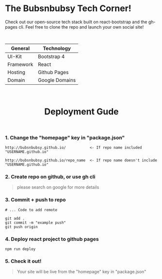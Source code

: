 # The Bubsnbubsy Tech Corner!
Check out our open-source tech stack built on react-bootstrap and the gh-pages cli.   Feel free to clone the repo and launch your own social site!

&nbsp;

  | General       | Technology    |
  | ------------- | ------------- |
  | UI-Kit        | Bootstrap 4   |
  | Framework     | React         |
  | Hosting       | Github Pages  |
  | Domain        | Google Domains|
  
&nbsp;
 
<h1 align="center">Deployment Gude</h1>

&nbsp;


###   1.  Change the "homepage" key in "package.json" 
```
http://bubsnbubsy.github.io/           <- If repo name included "USERNAME.github.io"
```
```
http://bubsnbubsy.github.io/repo_name  <- If repo name doesn't include "USERNAME.github.io"
```

### 2. Create repo on github, or use gh cli
> please search on google for more details

### 3. Commit + push to repo 
```
# ... Code to add remote 

git add .
git commit -m "example push"
git push origin
```

### 4. Deploy react project to github pages
```
npm run deploy
```

### 5. Check it out!
> Your site  will be live from the "homepage" key in "package.json"

